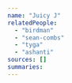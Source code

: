 ```yaml
---
name: "Juicy J"
relatedPeople:
  - "birdman"
  - "sean-combs"
  - "tyga"
  - "ashanti"
sources: []
summaries:
---
```


